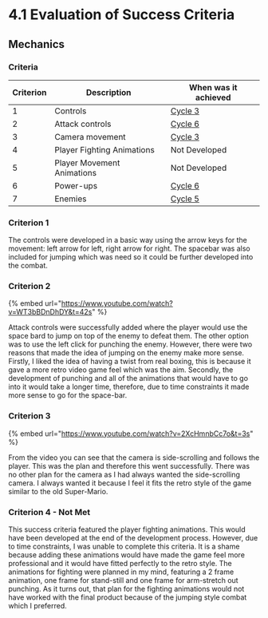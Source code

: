 # 4.1 Evaluation of Success Criteria

## Mechanics

### Criteria

| Criterion | Description                | When was it achieved                              |
| --------- | -------------------------- | ------------------------------------------------- |
| 1         | Controls                   | [Cycle 3](../design-and-development/cycle-1-2.md) |
| 2         | Attack controls            | [Cycle 6](../design-and-development/cycle-1-5.md) |
| 3         | Camera movement            | [Cycle 3](../design-and-development/cycle-1-2.md) |
| 4         | Player Fighting Animations | Not Developed                                     |
| 5         | Player Movement Animations | Not Developed                                     |
| 6         | Power-ups                  | [Cycle 6](../design-and-development/cycle-1-5.md) |
| 7         | Enemies                    | [Cycle 5](../design-and-development/cycle-1-4.md) |

### Criterion 1

The controls were developed in a basic way using the arrow keys for the movement: left arrow for left, right arrow for right. The spacebar was also included for jumping which was need so it could be further developed into the combat.

### Criterion 2

{% embed url="https://www.youtube.com/watch?v=WT3bBDnDhDY&t=42s" %}

Attack controls were successfully added where the player would use the space bard to jump on top of the enemy to defeat them. The other option was to use the left click for punching the enemy. However, there were two reasons that made the idea of jumping on the enemy make more sense. Firstly, I liked the idea of having a twist from real boxing, this is because it gave a more retro video game feel which was the aim. Secondly, the development of punching and all of the animations that would have to go into it would take a longer time, therefore, due to time constraints it made more sense to go for the space-bar.

### Criterion 3

{% embed url="https://www.youtube.com/watch?v=2XcHmnbCc7o&t=3s" %}

From the video you can see that the camera is side-scrolling and follows the player. This was the plan and therefore this went successfully. There was no other plan for the camera as I had always wanted the side-scrolling camera. I always wanted it because I feel it fits the retro style of the game similar to the old Super-Mario.

### Criterion 4 - Not Met

This success criteria featured the player fighting animations. This would have been developed at the end of the development process. However, due to time constraints, I was unable to complete this criteria. It is a shame because adding these animations would have made the game feel more professional and it would have fitted perfectly to the retro style. The animations for fighting were planned in my mind, featuring a 2 frame animation, one frame for stand-still and one frame for arm-stretch out punching. As it turns out, that plan for the fighting animations would not have worked with the final product because of the jumping style combat which I preferred.
